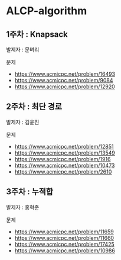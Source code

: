 # ALCP-algorithm

## 1주차 : Knapsack

발제자 : 문벼리

문제

- https://www.acmicpc.net/problem/16493
- https://www.acmicpc.net/problem/9084
- https://www.acmicpc.net/problem/12920

## 2주차 : 최단 경로

발제자 : 김윤진

문제

- https://www.acmicpc.net/problem/12851
- https://www.acmicpc.net/problem/13549
- https://www.acmicpc.net/problem/1916
- https://www.acmicpc.net/problem/10473
- https://www.acmicpc.net/problem/2610

## 3주차 : 누적합

발제자 : 홍혁준

문제

- https://www.acmicpc.net/problem/11659
- https://www.acmicpc.net/problem/11660
- https://www.acmicpc.net/problem/17425
- https://www.acmicpc.net/problem/10986